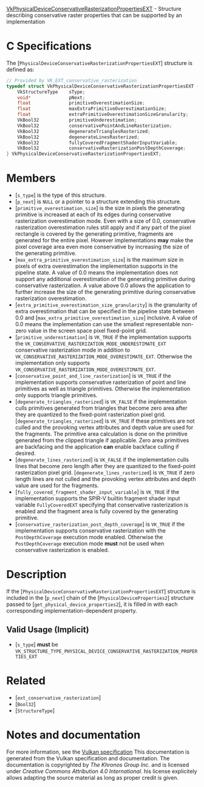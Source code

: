 [VkPhysicalDeviceConservativeRasterizationPropertiesEXT](https://www.khronos.org/registry/vulkan/specs/1.3-extensions/man/html/VkPhysicalDeviceConservativeRasterizationPropertiesEXT.html) - Structure describing conservative raster properties that can be supported by an implementation

# C Specifications
The [`PhysicalDeviceConservativeRasterizationPropertiesEXT`] structure
is defined as:
```c
// Provided by VK_EXT_conservative_rasterization
typedef struct VkPhysicalDeviceConservativeRasterizationPropertiesEXT {
    VkStructureType    sType;
    void*              pNext;
    float              primitiveOverestimationSize;
    float              maxExtraPrimitiveOverestimationSize;
    float              extraPrimitiveOverestimationSizeGranularity;
    VkBool32           primitiveUnderestimation;
    VkBool32           conservativePointAndLineRasterization;
    VkBool32           degenerateTrianglesRasterized;
    VkBool32           degenerateLinesRasterized;
    VkBool32           fullyCoveredFragmentShaderInputVariable;
    VkBool32           conservativeRasterizationPostDepthCoverage;
} VkPhysicalDeviceConservativeRasterizationPropertiesEXT;
```

# Members
- [`s_type`] is the type of this structure.
- [`p_next`] is `NULL` or a pointer to a structure extending this structure.
- [`primitive_overestimation_size`] is the size in pixels the generating primitive is increased at each of its edges during conservative rasterization overestimation mode. Even with a size of 0.0, conservative rasterization overestimation rules still apply and if any part of the pixel rectangle is covered by the generating primitive, fragments are generated for the entire pixel. However implementations  **may**  make the pixel coverage area even more conservative by increasing the size of the generating primitive.
- [`max_extra_primitive_overestimation_size`] is the maximum size in pixels of extra overestimation the implementation supports in the pipeline state. A value of 0.0 means the implementation does not support any additional overestimation of the generating primitive during conservative rasterization. A value above 0.0 allows the application to further increase the size of the generating primitive during conservative rasterization overestimation.
- [`extra_primitive_overestimation_size_granularity`] is the granularity of extra overestimation that can be specified in the pipeline state between 0.0 and [`max_extra_primitive_overestimation_size`] inclusive. A value of 0.0 means the implementation can use the smallest representable non-zero value in the screen space pixel fixed-point grid.
- [`primitive_underestimation`] is `VK_TRUE` if the implementation supports the `VK_CONSERVATIVE_RASTERIZATION_MODE_UNDERESTIMATE_EXT` conservative rasterization mode in addition to `VK_CONSERVATIVE_RASTERIZATION_MODE_OVERESTIMATE_EXT`. Otherwise the implementation only supports `VK_CONSERVATIVE_RASTERIZATION_MODE_OVERESTIMATE_EXT`.
- [`conservative_point_and_line_rasterization`] is `VK_TRUE` if the implementation supports conservative rasterization of point and line primitives as well as triangle primitives. Otherwise the implementation only supports triangle primitives.
- [`degenerate_triangles_rasterized`] is `VK_FALSE` if the implementation culls primitives generated from triangles that become zero area after they are quantized to the fixed-point rasterization pixel grid. [`degenerate_triangles_rasterized`] is `VK_TRUE` if these primitives are not culled and the provoking vertex attributes and depth value are used for the fragments. The primitive area calculation is done on the primitive generated from the clipped triangle if applicable. Zero area primitives are backfacing and the application  **can**  enable backface culling if desired.
- [`degenerate_lines_rasterized`] is `VK_FALSE` if the implementation culls lines that become zero length after they are quantized to the fixed-point rasterization pixel grid. [`degenerate_lines_rasterized`] is `VK_TRUE` if zero length lines are not culled and the provoking vertex attributes and depth value are used for the fragments.
- [`fully_covered_fragment_shader_input_variable`] is `VK_TRUE` if the implementation supports the SPIR-V builtin fragment shader input variable `FullyCoveredEXT` specifying that conservative rasterization is enabled and the fragment area is fully covered by the generating primitive.
- [`conservative_rasterization_post_depth_coverage`] is `VK_TRUE` if the implementation supports conservative rasterization with the `PostDepthCoverage` execution mode enabled. Otherwise the `PostDepthCoverage` execution mode  **must**  not be used when conservative rasterization is enabled.

# Description
If the [`PhysicalDeviceConservativeRasterizationPropertiesEXT`] structure is included in the [`p_next`] chain of the
[`PhysicalDeviceProperties2`] structure passed to
[`get_physical_device_properties2`], it is filled in with each
corresponding implementation-dependent property.
## Valid Usage (Implicit)
-  [`s_type`] **must**  be `VK_STRUCTURE_TYPE_PHYSICAL_DEVICE_CONSERVATIVE_RASTERIZATION_PROPERTIES_EXT`

# Related
- [`ext_conservative_rasterization`]
- [`Bool32`]
- [`StructureType`]

# Notes and documentation
For more information, see the [Vulkan specification](https://www.khronos.org/registry/vulkan/specs/1.3-extensions/html/vkspec.html)
This documentation is generated from the Vulkan specification and documentation.
The documentation is copyrighted by *The Khronos Group Inc.* and is licensed under *Creative Commons Attribution 4.0 International*.
his license explicitely allows adapting the source material as long as proper credit is given.
        